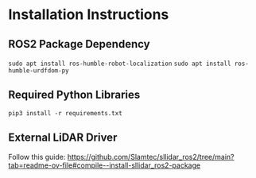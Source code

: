 # Installation Instructions

## ROS2 Package Dependency
``` sudo apt install ros-humble-robot-localization ```
```sudo apt install ros-humble-urdfdom-py```

## Required Python Libraries
```pip3 install -r requirements.txt```

## External LiDAR Driver
Follow this guide: https://github.com/Slamtec/sllidar_ros2/tree/main?tab=readme-ov-file#compile--install-sllidar_ros2-package


